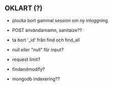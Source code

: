 ## OKLART (?)
* plocka bort gammal session om ny inloggning
* POST användarnamn, sanitaize??
* ta bort '_id' från find och find_all

* null eller "null" för input?
* request limit?
* findandmodify?
* mongodb indexering??